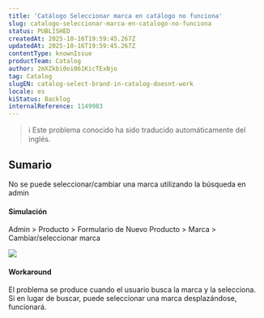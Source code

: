 ```yaml
---
title: 'Catálogo Seleccionar marca en catálogo no funciona'
slug: catalogo-seleccionar-marca-en-catalogo-no-funciona
status: PUBLISHED
createdAt: 2025-10-16T19:59:45.267Z
updatedAt: 2025-10-16T19:59:45.267Z
contentType: knownIssue
productTeam: Catalog
author: 2mXZkbi0oi061KicTExNjo
tag: Catalog
slugEN: catalog-select-brand-in-catalog-doesnt-work
locale: es
kiStatus: Backlog
internalReference: 1149983
---
```


>ℹ️ Este problema conocido ha sido traducido automáticamente del inglés.

## Sumario


No se puede seleccionar/cambiar una marca utilizando la búsqueda en admin


#### Simulación


Admin > Producto > Formulario de Nuevo Producto > Marca > Cambiar/seleccionar marca

 ![](https://vtexhelp.zendesk.com/attachments/token/g9zaocozyLQblAYMsUMdv4etz/?name=image.png)


#### Workaround


El problema se produce cuando el usuario busca la marca y la selecciona. Si en lugar de buscar, puede seleccionar una marca desplazándose, funcionará.



